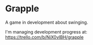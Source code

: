 # Grapple
A game in development about swinging.

I'm managing development progress at:
https://trello.com/b/NiX0vIBH/grapple
